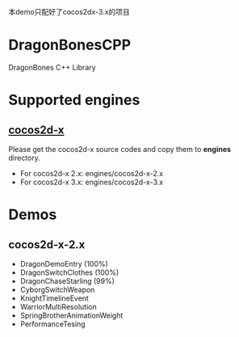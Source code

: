 本demo只配好了cocos2dx-3.x的项目

DragonBonesCPP
==============

DragonBones C++ Library

# Supported engines

## [cocos2d-x][1]

Please get the cocos2d-x source codes and copy them to **engines** directory.

* For cocos2d-x 2.x: engines/cocos2d-x-2.x
* For cocos2d-x 3.x: engines/cocos2d-x-3.x
	
# Demos

## cocos2d-x-2.x

* DragonDemoEntry (100%)
* DragonSwitchClothes (100%)
* DragonChaseStarling (99%)
* CyborgSwitchWeapon
* KnightTimelineEvent
* WarriorMultiResolution
* SpringBrotherAnimationWeight
* PerformanceTesing

[1]: http://cocos2d-x.org
